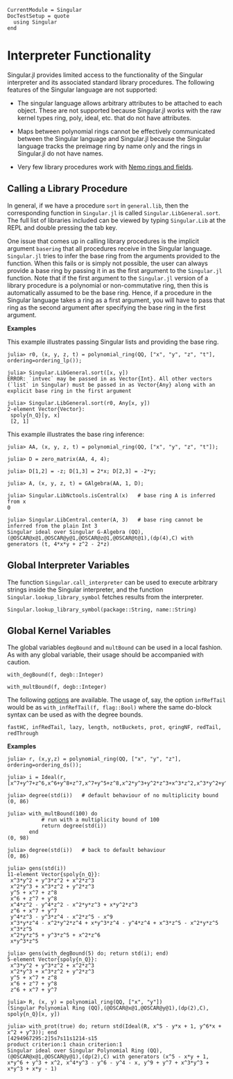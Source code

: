 ```@meta
CurrentModule = Singular
DocTestSetup = quote
  using Singular
end
```

# Interpreter Functionality

Singular.jl provides limited access to the functionality of the Singular
interpreter and its associated standard library procedures. The following
features of the Singular language are not supported:

 - The singular language allows arbitrary attributes to be attached to each
   object. These are not supported because Singular.jl works with the raw
   kernel types ring, poly, ideal, etc. that do not have attributes.

 - Maps between polynomial rings cannot be effectively communicated between the
   Singular language and Singular.jl because the Singular language tracks the
   preimage ring by name only and the rings in Singular.jl do not have names.

 - Very few library procedures work with [Nemo rings and fields](@ref).

## Calling a Library Procedure

In general, if we have a procedure `sort` in `general.lib`, then the
corresponding function in `Singular.jl` is called `Singular.LibGeneral.sort`.
The full list of libraries included can be viewed by typing `Singular.Lib` at
the REPL and double pressing the tab key.

One issue that comes up in calling library procedures is the implicit argument
`basering` that all procedures receive in the Singular language. `Singular.jl`
tries to infer the base ring from the arguments provided to the function. When
this fails or is simply not possible, the user can always provide a base ring
by passing it in as the first argument to the `Singular.jl` function. Note that
if the first argument to the `Singular.jl` version of a library procedure is a
polynomial or non-commutative ring, then this is automatically assumed to be the
base ring. Hence, if a procedure in the Singular language takes a ring as a
first argument, you will have to pass that ring as the second argument after
specifying the base ring in the first argument.

**Examples**

This example illustrates passing Singular lists and providing the base ring.

```jldoctest
julia> r0, (x, y, z, t) = polynomial_ring(QQ, ["x", "y", "z", "t"], ordering=ordering_lp());

julia> Singular.LibGeneral.sort([x, y])
ERROR: `intvec` may be passed in as Vector{Int}. All other vectors (`list` in Singular) must be passed in as Vector{Any} along with an explicit base ring in the first argument

julia> Singular.LibGeneral.sort(r0, Any[x, y])
2-element Vector{Vector}:
 spoly{n_Q}[y, x]
 [2, 1]
```

This example illustrates the base ring inference:

```jldoctest
julia> AA, (x, y, z, t) = polynomial_ring(QQ, ["x", "y", "z", "t"]);

julia> D = zero_matrix(AA, 4, 4);

julia> D[1,2] = -z; D[1,3] = 2*x; D[2,3] = -2*y;

julia> A, (x, y, z, t) = GAlgebra(AA, 1, D);

julia> Singular.LibNctools.isCentral(x)   # base ring A is inferred from x
0

julia> Singular.LibCentral.center(A, 3)   # base ring cannot be inferred from the plain Int 3
Singular ideal over Singular G-Algebra (QQ),(@OSCAR@x@1,@OSCAR@y@1,@OSCAR@z@1,@OSCAR@t@1),(dp(4),C) with generators (t, 4*x*y + z^2 - 2*z)
```

## Global Interpreter Variables

The function `Singular.call_interpreter` can be used to execute arbitrary
strings inside the Singular interpreter, and the function
`Singular.lookup_library_symbol` fetches results from the interpreter.

```@docs
Singular.lookup_library_symbol(package::String, name::String)
```

## Global Kernel Variables

The global variables `degBound` and `multBound` can be used in a local fashion.
As with any global variable, their usage should be accompanied with caution.

```@docs
with_degBound(f, degb::Integer)
```

```@docs
with_multBound(f, degb::Integer)
```

The following [options](https://www.singular.uni-kl.de/Manual/4-3-0/sing_318.htm#SEC358)
are available. The usage of, say, the option `infRefTail`
would be as `with_infRefTail(f, flag::Bool)` where the same do-block syntax
can be used as with the degree bounds.

```
fastHC, infRedTail, lazy, length, notBuckets, prot, qringNF, redTail, redThrough
```

**Examples**

```jldoctest
julia> r, (x,y,z) = polynomial_ring(QQ, ["x", "y", "z"], ordering=ordering_ds());

julia> i = Ideal(r, [x^7+y^7+z^6,x^6+y^8+z^7,x^7+y^5+z^8,x^2*y^3+y^2*z^3+x^3*z^2,x^3*y^2+y^3*z^2+x^2*z^3]);

julia> degree(std(i))   # default behaviour of no multiplicity bound
(0, 86)

julia> with_multBound(100) do
           # run with a multiplicity bound of 100
           return degree(std(i))
       end
(0, 98)

julia> degree(std(i))   # back to default behaviour
(0, 86)

julia> gens(std(i))
11-element Vector{spoly{n_Q}}:
 x^3*y^2 + y^3*z^2 + x^2*z^3
 x^2*y^3 + x^3*z^2 + y^2*z^3
 y^5 + x^7 + z^8
 x^6 + z^7 + y^8
 x^4*z^2 - y^4*z^2 - x^2*y*z^3 + x*y^2*z^3
 z^6 + x^7 + y^7
 y^4*z^3 - y^3*z^4 - x^2*z^5 - x^9
 x^3*y*z^4 - x^2*y^2*z^4 + x*y^3*z^4 - y^4*z^4 + x^3*z^5 - x^2*y*z^5
 x^3*z^5
 x^2*y*z^5 + y^3*z^5 + x^2*z^6
 x*y^3*z^5

julia> gens(with_degBound(5) do; return std(i); end)
5-element Vector{spoly{n_Q}}:
 x^3*y^2 + y^3*z^2 + x^2*z^3
 x^2*y^3 + x^3*z^2 + y^2*z^3
 y^5 + x^7 + z^8
 x^6 + z^7 + y^8
 z^6 + x^7 + y^7

julia> R, (x, y) = polynomial_ring(QQ, ["x", "y"])
(Singular Polynomial Ring (QQ),(@OSCAR@x@1,@OSCAR@y@1),(dp(2),C), spoly{n_Q}[x, y])

julia> with_prot(true) do; return std(Ideal(R, x^5 - y*x + 1, y^6*x + x^2 + y^3)); end
[4294967295:2]5s7s11s1214-s15
product criterion:1 chain criterion:1
Singular ideal over Singular Polynomial Ring (QQ),(@OSCAR@x@1,@OSCAR@y@1),(dp(2),C) with generators (x^5 - x*y + 1, x*y^6 + y^3 + x^2, x^4*y^3 - y^6 - y^4 - x, y^9 + y^7 + x^3*y^3 + x*y^3 + x*y - 1)
```
